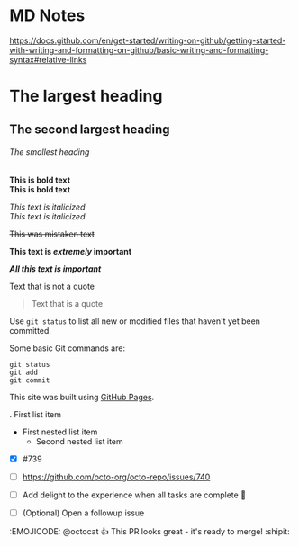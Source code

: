 # MD Notes
https://docs.github.com/en/get-started/writing-on-github/getting-started-with-writing-and-formatting-on-github/basic-writing-and-formatting-syntax#relative-links

# The largest heading
## The second largest heading
###### The smallest heading

**This is bold text**<br>
__This is bold text__

*This text is italicized*<br>
_This text is italicized_

~~This was mistaken text~~ <br>

**This text is _extremely_ important**

***All this text is important***

Text that is not a quote

> Text that is a quote

Use `git status` to list all new or modified files that haven't yet been committed.

Some basic Git commands are:
```
git status
git add
git commit
```


This site was built using [GitHub Pages](https://pages.github.com/).


. First list item
- First nested list item
    - Second nested list item


- [x] #739
- [ ] https://github.com/octo-org/octo-repo/issues/740
- [ ] Add delight to the experience when all tasks are complete :tada:

- [ ] \(Optional) Open a followup issue

:EMOJICODE:
@octocat :+1: This PR looks great - it's ready to merge! :shipit: